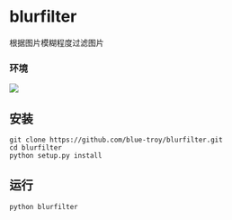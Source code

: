 # blurfilter
根据图片模糊程度过滤图片
### 环境
  ![](https://img.shields.io/badge/python3%2B-brightgreen.svg)
## 安装
```shell
git clone https://github.com/blue-troy/blurfilter.git
cd blurfilter
python setup.py install
```
## 运行
```shell
python blurfilter
```
